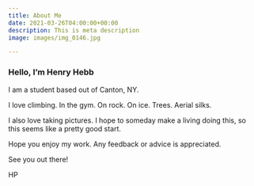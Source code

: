 ```yaml
---
title: About Me
date: 2021-03-26T04:00:00+00:00
description: This is meta description
image: images/img_0146.jpg

---
```

### Hello, I’m **Henry Hebb**

I am a student based out of Canton, NY. 

I love climbing. In the gym. On rock. On ice. Trees. Aerial silks. 

I also love taking pictures. I hope to someday make a living doing this, so this seems like a pretty good start. 

Hope you enjoy my work. Any feedback or advice is appreciated.

See you out there!

HP